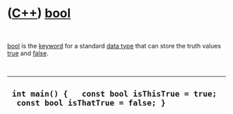 



 

 

 

 

 

([C++](Cpp.md)) [bool](CppBool.md)
====================================

 

[bool](CppBool.md) is the [keyword](CppKeyword.md) for a standard
[data type](CppDataType.md) that can store the truth values
[true](CppTrue.md) and [false](CppFalse.md).

 

  ------------------------------------------------------------------------------------
  ` int main() {   const bool isThisTrue = true;   const bool isThatTrue = false; }`
  ------------------------------------------------------------------------------------

 

 

 

 

 





 



